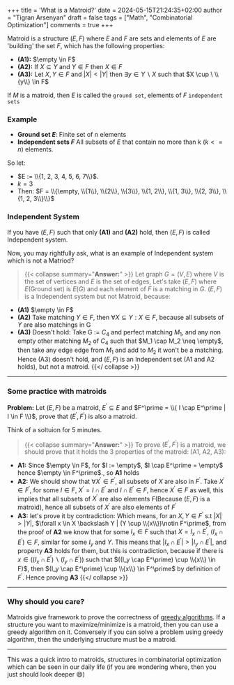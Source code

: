 +++
title = 'What is a Matroid?'
date = 2024-05-15T21:24:35+02:00
author = "Tigran Arsenyan"
draft = false
tags = ["Math", "Combinatorial Optimization"]
comments = true
+++

Matroid is a structure $(E, F)$ where $E$ and $F$ are sets and elements of $E$ are 'building' the set $F$, which has the following properties:

- **(A1):** $\empty \in F$
- **(A2):** If $X \subseteq Y$ and $Y \in F$ then $X \in F$
- **(A3):** Let $X, Y \in F$ and $|X| < |Y|$ then $\exists y \in Y \backslash X$ such that $X \cup \ \\{y\\} \in F$ 

If $M$ is a matroid, then $E$ is called the `ground set`, elements of $F$ `independent sets`

### Example
 - **Ground set $E$**: Finite set of n elements
 - **Independent sets $F$** All subsets of $E$ that contain no more than k ($k <= n$) elements.

 So let:
 - $E :=  \\{1, 2, 3, 4, 5, 6, 7\\}$.
 - $k = 3$
 - Then: $F = \\{\empty, \\{1\\}, \\{2\\}, \\{3\\}, \\{1, 2\\}, \\{1, 3\\}, \\{2, 3\\}, \\{1, 2, 3\\}\\}$


### Independent System
If you have $(E, F)$ such that only **(A1)** and **(A2)** hold, then $(E, F)$ is called Independent system.

Now, you may rightfully ask, what is an example of Independent system which is not a Matriod?
> {{< collapse summary="**Answer:**" >}}
Let graph $G = (V, E)$ where $V$ is the set of vertices and $E$ is the set of edges, Let's take $(E, F)$ where $E$(Ground set) is $E(G)$ and each element of $F$ is a matching in $G$.
$(E, F)$ is a Independent system but not Matroid, because:
- **(A1)** $\empty \in F$
- **(A2)** Take matching $Y \in F$, then $\forall X \subseteq Y: X \in F$, because all subsets of $Y$ are also matchings in G
- **(A3)** Doesn't hold: Take G := $C_4$ and perfect matching $M_1$, and any non empty other matching $M_2$ of $C_4$ such that $M_1 \cap M_2 \neq \empty$, then take any edge edge from $M_1$ and add to $M_2$ it won't be a matching. Hence (A3) doesn't hold, and $(E, F)$ is an Independent set (A1 and A2 holds), but not a matroid.
{{</ collapse >}}
---

### Some practice with matroids
**Problem:** Let $(E, F)$ be a matroid, $E^\prime \subseteq E$ and $F^\prime = \\{ I \cap E^\prime | I \in F \\}$, prove that $(E^\prime, F^\prime)$ is also a matroid.

Think of a soltuion for 5 minutes.

> {{< collapse summary="**Answer:**" >}}
To prove $(E^\prime, F^\prime)$ is a matroid, we should prove that it holds the 3 properties of the matroid: (A1, A2, A3):
- **A1:** Since $\empty \in F$, for $I := \empty$, $I \cap E^\prime = \empty$ hence  $\empty \in F^\prime$., so **A1** holds
- **A2:** We should show that $\forall X^\prime \in F^\prime$, all subsets of $X$ are also in $F^\prime$. Take $X^\prime \in F^\prime$, for some $I \in F$, $X^\prime = I \cap E^\prime$ and $I \cap E^\prime \in F$, hence $X^\prime \in F$ as well, this implies that all subsets of $X^\prime$ are also elements $F$(Because $(E, F)$ is a matroid), hence all subsets of $X^\prime$ are also elements of $F^\prime$
- **A3:** let's prove it by contradiction: Which means, for an $X,Y \in F^\prime$ s.t $|X| > |Y|$, $\forall x \in X \backslash Y | (Y \cup \\{x\\})\notin F^\prime$, from the proof of **A2** we know that for some $I_x \in F$ such that $X = I_x \cap E^\prime$, $(I_x \cap E^\prime) \in F$, similar for some $I_y$ and $Y$. This means that $|I_x \cap E^\prime| > |I_y \cap E^\prime|$, and property **A3** holds for them, but this is contradiction, because if there is $x \in ((I_x \cap E^\prime) \backslash (I_y \cap E^\prime))$ such that $((I_y \cap E^\prime) \cup \\{x\\} \in F)$, then $(I_y \cap E^\prime) \cup \\{x\\} \in F^\prime$ by definition of $F^\prime$. Hence proving **A3**
{{</ collapse >}}
---
### Why should you care?
Matroids give framework to prove the correctness of [greedy algorithms](https://en.wikipedia.org/wiki/Greedy_algorithm). If a structure you want to maximize/minimize is a matroid, then you can use a greedy algorithm on it. Conversely if you can solve a problem using greedy algorithm, then the underlying structure must be a matroid.

---
This was a quick intro to matroids, structures in combinatorial optimization which can be seen in our daily life (if you are wondering where, then you just should look deeper 😄)